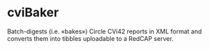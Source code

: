 # cviBaker
Batch-digests (i.e. «bakes») Circle CVi42 reports in XML format and converts them into tibbles uploadable to a RedCAP server.
